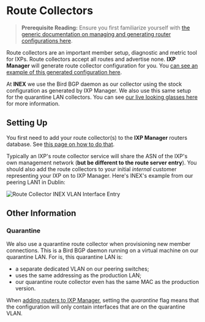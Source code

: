 # Route Collectors

> **Prerequisite Reading:** Ensure you first familiarize yourself with [the generic documentation on managing and generating router configurations here](routers.md).

Route collectors are an important member setup, diagnostic and metric tool for IXPs. Route collectors accept all routes and advertise none. **IXP Manager** will generate route collector configuration for you. You [can see an example of this generated configuration here](https://github.com/inex/IXP-Manager/blob/master/data/ci/known-good/ci-apiv4-b2-rc1-lan1-ipv4.conf).

At **INEX** we use the Bird BGP daemon as our collector using the stock configuration as generated by IXP Manager. We also use this same setup for the quarantine LAN collectors. You can see [our live looking glasses here](https://www.inex.ie/ixp/lg) for more information.

## Setting Up

You first need to add your route collector(s) to the **IXP Manager** routers database. See [this page on how to do that](routers.md).

Typically an IXP's route collector service will share the ASN of the IXP's own management network (**but be different to the route server entry**). You should also add the route collectors to your initial *internal* customer representing your IXP on to IXP Manager. Here's INEX's example from our peering LAN1 in Dublin:

![Route Collector INEX VLAN Interface Entry](img/rc-inex-vli.png)



## Other Information

### Quarantine

We also use a quarantine route collector when provisioning new member connections. This is a Bird BGP daemon running on a virtual machine on our quarantine LAN. For is, this quarantine LAN is:

* a separate dedicated VLAN on our peering switches;
* uses the same addressing as the production LAN;
* our quarantine route collector even has the same MAC as the production version.

When [adding routers to IXP Manager](routers.md), setting the *quarantine* flag means that the configuration will only contain interfaces that are on the quarantine VLAN.
